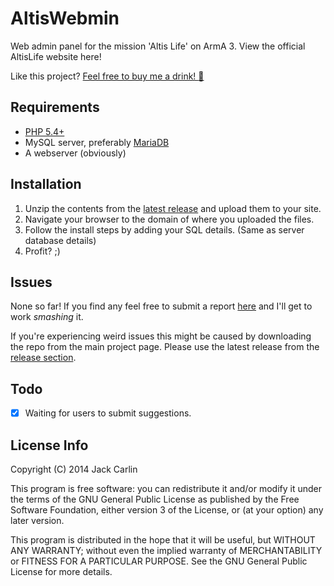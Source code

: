 AltisWebmin
===========

Web admin panel for the mission 'Altis Life' on ArmA 3. View the official AltisLife website here!

Like this project? [Feel free to buy me a drink! :beer:](https://www.paypal.com/us/cgi-bin/webscr?cmd=_flow&SESSION=70aMrJoDULTQCBvy0-vR9K23RLpfQyAdQAQSrvlE9bSXFpOZEApvQqkiUJi&dispatch=5885d80a13c0db1f8e263663d3faee8d5402c249c5a2cfd4a145d37ec05e9a5e)

Requirements
------------
* [PHP 5.4+](http://php.net/downloads.php)
* MySQL server, preferably [MariaDB](https://downloads.mariadb.org)
* A webserver (obviously)

Installation
------------
1. Unzip the contents from the [latest release](https://github.com/Jarrrk/AltisWebmin/releases) and upload them to your site. 
2. Navigate your browser to the domain of where you uploaded the files.
3. Follow the install steps by adding your SQL details. (Same as server database details)
4. Profit? ;)

Issues
------
None so far! If you find any feel free to submit a report [here](https://github.com/Jarrrk/AltisWebmin/issues) and I'll get to work *smashing* it.

If you're experiencing weird issues this might be caused by downloading the repo from the main project page. Please use the latest release from the [release section](https://github.com/Jarrrk/AltisWebmin/releases).

Todo
----
- [x] Waiting for users to submit suggestions.

License Info
------------
Copyright (C) 2014 Jack Carlin

This program is free software: you can redistribute it and/or modify
it under the terms of the GNU General Public License as published by
the Free Software Foundation, either version 3 of the License, or
(at your option) any later version.

This program is distributed in the hope that it will be useful,
but WITHOUT ANY WARRANTY; without even the implied warranty of
MERCHANTABILITY or FITNESS FOR A PARTICULAR PURPOSE.  See the
GNU General Public License for more details.
